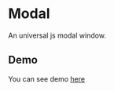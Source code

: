 # Modal
An universal js modal window.

## Demo
You can see demo [here](https://krokochik.github.io/modal/)
